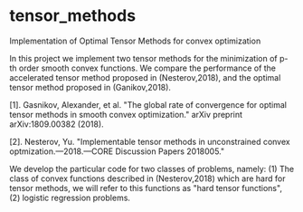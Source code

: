 # tensor_methods
Implementation of Optimal Tensor Methods for convex optimization

In this project we implement two tensor methods for the minimization of p-th order smooth convex functions. We compare the performance of the accelerated tensor method proposed in (Nesterov,2018), and the optimal tensor method proposed in (Ganikov,2018).

[1]. Gasnikov, Alexander, et al. "The global rate of convergence for optimal tensor methods in smooth convex optimization." arXiv preprint arXiv:1809.00382 (2018).

[2]. Nesterov, Yu. "Implementable tensor methods in unconstrained convex optmization.—2018.—CORE Discussion Papers 2018005."

We develop the particular code for two classes of problems, namely: (1) The class of convex functions described in (Nesterov,2018) which are hard for tensor methods, we will refer to this functions as "hard tensor functions", (2) logistic regression problems.

